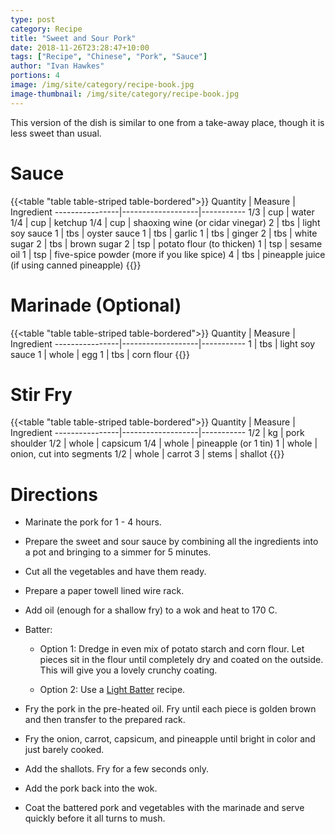 ```yaml
---
type: post
category: Recipe
title: "Sweet and Sour Pork"
date: 2018-11-26T23:28:47+10:00
tags: ["Recipe", "Chinese", "Pork", "Sauce"]
author: "Ivan Hawkes"
portions: 4
image: /img/site/category/recipe-book.jpg
image-thumbnail: /img/site/category/recipe-book.jpg
---
```


This version of the dish is similar to one from a take-away place, though it is less sweet than usual.
<!--more-->

# Sauce

{{<table "table table-striped table-bordered">}}
Quantity		| Measure 			| Ingredient
----------------|-------------------|-----------
1/3				| cup				| water
1/4				| cup				| ketchup
1/4				| cup				| shaoxing wine (or cidar vinegar)
2				| tbs				| light soy sauce
1				| tbs				| oyster sauce
1				| tbs				| garlic
1				| tbs				| ginger
2				| tbs				| white sugar
2				| tbs				| brown sugar
2				| tsp				| potato flour (to thicken)
1				| tsp 				| sesame oil
1				| tsp				| five-spice powder (more if you like spice)
4				| tbs				| pineapple juice (if using canned pineapple)
{{</table>}}

# Marinade (Optional)

{{<table "table table-striped table-bordered">}}
Quantity		| Measure 			| Ingredient
----------------|-------------------|-----------
1				| tbs				| light soy sauce
1				| whole				| egg
1				| tbs				| corn flour
{{</table>}}

# Stir Fry

{{<table "table table-striped table-bordered">}}
Quantity		| Measure 			| Ingredient
----------------|-------------------|-----------
1/2				| kg				| pork shoulder
1/2				| whole				| capsicum
1/4				| whole				| pineapple (or 1 tin)
1				| whole				| onion, cut into segments
1/2				| whole				| carrot
3				| stems				| shallot
{{</table>}}

# Directions

* Marinate the pork for 1 - 4 hours.

* Prepare the sweet and sour sauce by combining all the ingredients into a pot and bringing to a simmer for 5 minutes.

* Cut all the vegetables and have them ready.

* Prepare a paper towell lined wire rack.

* Add oil (enough for a shallow fry) to a wok and heat to 170 C.

* Batter:

	* Option 1: Dredge in even mix of potato starch and corn flour. Let pieces sit in the flour until completely dry and coated on the outside. This will give you a lovely crunchy coating.

	* Option 2: Use a [Light Batter](/recipe/batter/light-batter/) recipe.

* Fry the pork in the pre-heated oil. Fry until each piece is golden brown and then transfer to the prepared rack.

* Fry the onion, carrot, capsicum, and pineapple until bright in color and just barely cooked.

* Add the shallots. Fry for a few seconds only.

* Add the pork back into the wok.

* Coat the battered pork and vegetables with the marinade and serve quickly before it all turns to mush.